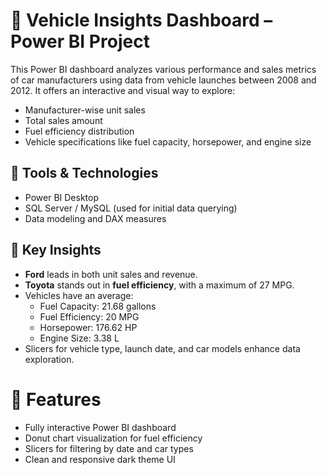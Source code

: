 # 🚗 Vehicle Insights Dashboard – Power BI Project

This Power BI dashboard analyzes various performance and sales metrics of car manufacturers using data from vehicle launches between 2008 and 2012. It offers an interactive and visual way to explore:

- Manufacturer-wise unit sales
- Total sales amount
- Fuel efficiency distribution
- Vehicle specifications like fuel capacity, horsepower, and engine size

## 🔧 Tools & Technologies

- Power BI Desktop
- SQL Server / MySQL (used for initial data querying)
- Data modeling and DAX measures

## 🧠 Key Insights

- **Ford** leads in both unit sales and revenue.
- **Toyota** stands out in **fuel efficiency**, with a maximum of 27 MPG.
- Vehicles have an average:
  - Fuel Capacity: 21.68 gallons
  - Fuel Efficiency: 20 MPG
  - Horsepower: 176.62 HP
  - Engine Size: 3.38 L
- Slicers for vehicle type, launch date, and car models enhance data exploration.

# 📌 Features

- Fully interactive Power BI dashboard
- Donut chart visualization for fuel efficiency
- Slicers for filtering by date and car types
- Clean and responsive dark theme UI



